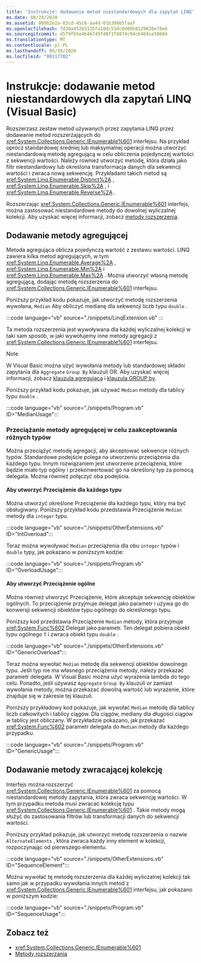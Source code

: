 ```yaml
---
title: 'Instrukcje: dodawanie metod niestandardowych dla zapytań LINQ'
ms.date: 08/28/2020
ms.assetid: 099b2e2a-83cd-45c6-aa4d-01b398b5faaf
ms.openlocfilehash: 7d38a45263135fa10dc53dc0d09b8129838e78e6
ms.sourcegitcommit: d579fb5e4b46745fd0f1f8874c94c6469ce58604
ms.translationtype: MT
ms.contentlocale: pl-PL
ms.lasthandoff: 08/30/2020
ms.locfileid: "89117782"
---
```

# <a name="how-to-add-custom-methods-for-linq-queries-visual-basic"></a>Instrukcje: dodawanie metod niestandardowych dla zapytań LINQ (Visual Basic)

Rozszerzasz zestaw metod używanych przez zapytania LINQ przez dodawanie metod rozszerzających do <xref:System.Collections.Generic.IEnumerable%601> interfejsu. Na przykład oprócz standardowej średniej lub maksymalnej operacji można utworzyć niestandardową metodę agregującą w celu obliczenia pojedynczej wartości z sekwencji wartości. Należy również utworzyć metodę, która działa jako filtr niestandardowy lub określona transformacja danych dla sekwencji wartości i zwraca nową sekwencję. Przykładami takich metod są <xref:System.Linq.Enumerable.Distinct%2A> , <xref:System.Linq.Enumerable.Skip%2A> , i <xref:System.Linq.Enumerable.Reverse%2A> .

Rozszerzając <xref:System.Collections.Generic.IEnumerable%601> interfejs, można zastosować niestandardowe metody do dowolnej wyliczalnej kolekcji. Aby uzyskać więcej informacji, zobacz [metody rozszerzenia](../../language-features/procedures/extension-methods.md).

## <a name="adding-an-aggregate-method"></a>Dodawanie metody agregującej

Metoda agregująca oblicza pojedynczą wartość z zestawu wartości. LINQ zawiera kilka metod agregujących, w tym <xref:System.Linq.Enumerable.Average%2A> , <xref:System.Linq.Enumerable.Min%2A> i <xref:System.Linq.Enumerable.Max%2A> . Można utworzyć własną metodę agregującą, dodając metodę rozszerzenia do <xref:System.Collections.Generic.IEnumerable%601> interfejsu.

Poniższy przykład kodu pokazuje, jak utworzyć metodę rozszerzenia wywołana, `Median` Aby obliczyć medianę dla sekwencji liczb typu `double` .

:::code language="vb" source="./snippets/LinqExtension.vb" :::

Ta metoda rozszerzenia jest wywoływana dla każdej wyliczalnej kolekcji w taki sam sposób, w jaki wywołujemy inne metody agregacji z <xref:System.Collections.Generic.IEnumerable%601> interfejsu.

> [!NOTE]
> W Visual Basic można użyć wywołania metody lub standardowej składni zapytania dla `Aggregate` `Group By` klauzuli OR. Aby uzyskać więcej informacji, zobacz [klauzula agregująca](../../../language-reference/queries/aggregate-clause.md) i [klauzula GROUP by](../../../language-reference/queries/group-by-clause.md).

Poniższy przykład kodu pokazuje, jak używać `Median` metody dla tablicy typu `double` .

:::code language="vb" source="./snippets/Program.vb" ID="MedianUsage":::

### <a name="overloading-an-aggregate-method-to-accept-various-types"></a>Przeciążanie metody agregującej w celu zaakceptowania różnych typów

Można przeciążyć metodę agregacji, aby akceptować sekwencje różnych typów. Standardowe podejście polega na utworzeniu przeciążenia dla każdego typu. Innym rozwiązaniem jest utworzenie przeciążenia, które będzie miało typ ogólny i przekonwertować go na określony typ za pomocą delegata. Można również połączyć oba podejścia.

#### <a name="to-create-an-overload-for-each-type"></a>Aby utworzyć Przeciążenie dla każdego typu

Można utworzyć określone Przeciążenie dla każdego typu, który ma być obsługiwany. Poniższy przykład kodu przedstawia Przeciążenie `Median` metody dla `integer` typu.

:::code language="vb" source="./snippets/OtherExtensions.vb" ID="IntOverload":::

Teraz można wywoływać `Median` przeciążenia dla obu `integer` typów i `double` typy, jak pokazano w poniższym kodzie:

:::code language="vb" source="./snippets/Program.vb" ID="OverloadUsage":::

#### <a name="to-create-a-generic-overload"></a>Aby utworzyć Przeciążenie ogólne

Można również utworzyć Przeciążenie, które akceptuje sekwencję obiektów ogólnych. To przeciążenie przyjmuje delegat jako parametr i używa go do konwersji sekwencji obiektów typu ogólnego do określonego typu.

Poniższy kod przedstawia Przeciążenie `Median` metody, która przyjmuje <xref:System.Func%602> Delegat jako parametr. Ten delegat pobiera obiekt typu ogólnego `T` i zwraca obiekt typu `double` .

:::code language="vb" source="./snippets/OtherExtensions.vb" ID="GenericOverload":::

Teraz można wywołać `Median` metodę dla sekwencji obiektów dowolnego typu. Jeśli typ nie ma własnego przeciążenia metody, należy przekazać parametr delegata. W Visual Basic można użyć wyrażenia lambda do tego celu. Ponadto, jeśli używasz `Aggregate` `Group By` klauzuli or zamiast wywołania metody, można przekazać dowolną wartość lub wyrażenie, które znajduje się w zakresie tej klauzuli.

Poniższy przykładowy kod pokazuje, jak wywołać `Median` metodę dla tablicy liczb całkowitych i tablicy ciągów. Dla ciągów, mediany dla długości ciągów w tablicy jest obliczany. W przykładzie pokazano, jak przekazać <xref:System.Func%602> parametr delegata do `Median` metody dla każdego przypadku.

:::code language="vb" source="./snippets/Program.vb" ID="GenericUsage":::

## <a name="adding-a-method-that-returns-a-collection"></a>Dodawanie metody zwracającej kolekcję

Interfejs można rozszerzyć <xref:System.Collections.Generic.IEnumerable%601> za pomocą niestandardowej metody zapytania, która zwraca sekwencję wartości. W tym przypadku metoda musi zwracać kolekcję typu <xref:System.Collections.Generic.IEnumerable%601> . Takie metody mogą służyć do zastosowania filtrów lub transformacji danych do sekwencji wartości.

Poniższy przykład pokazuje, jak utworzyć metodę rozszerzenia o nazwie `AlternateElements` , która zwraca każdy inny element w kolekcji, rozpoczynając od pierwszego elementu.

:::code language="vb" source="./snippets/OtherExtensions.vb" ID="SequenceElement":::

Można wywołać tę metodę rozszerzenia dla każdej wyliczalnej kolekcji tak samo jak w przypadku wywołania innych metod z <xref:System.Collections.Generic.IEnumerable%601> interfejsu, jak pokazano w poniższym kodzie:

:::code language="vb" source="./snippets/Program.vb" ID="SequenceUsage":::

## <a name="see-also"></a>Zobacz też

- <xref:System.Collections.Generic.IEnumerable%601>
- [Metody rozszerzania](../../language-features/procedures/extension-methods.md)
